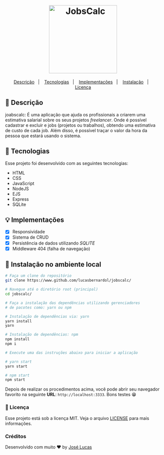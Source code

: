 <h1 align="center">
  <img alt="JobsCalc" title="JobsCalc" src="https://i.imgur.com/Veqm7Gh.png" width="220px" />
</h1>

<p align="center">
  <a href="#book-descrição">Descrição</a>&nbsp;&nbsp;&nbsp;|&nbsp;&nbsp;&nbsp;
  <a href="#rocket-tecnologias">Tecnologias</a>&nbsp;&nbsp;&nbsp;|&nbsp;&nbsp;&nbsp;
  <a href="#bulb-implementações">Implementações</a>&nbsp;&nbsp;&nbsp;|&nbsp;&nbsp;&nbsp;
  <a href="#wrench-instalação-no-ambiente-local">Instalação</a>&nbsp;&nbsp;&nbsp;|&nbsp;&nbsp;&nbsp;
  <a href="#memo-licença">Licença</a>
</p>

## :book: Descrição

joabscalc: É uma aplicação que ajuda os profissionais a criarem uma
estimativa salarial sobre os seus projetos _freelancer_. Onde é possível
cadastrar e excluir e jobs (projetos ou trabalhos), obtendo uma estimativa
de custo de cada job. Além disso, é possível traçar o valor da hora
da pessoa que estará usando o sistema.

## :rocket: Tecnologias

Esse projeto foi desenvolvido com as seguintes tecnologias:

- HTML
- CSS
- JavaScript
- NodeJS
- EJS
- Express
- SQLite

## :bulb: Implementações

- [x] Responsividade
- [x] Sistema de CRUD
- [x] Persistência de dados utilizando _SQLITE_
- [x] Middleware 404 (falha de navegação)

## :wrench: Instalação no ambiente local

```bash
# Faça um clone do repositório
git clone https://www.github.com/lucasbernardol/jobscalc/

# Navegue até o diretório root (principal)
cd jobscalc/

# Faça a instalação das dependências utilizando gerenciadores
# de pacotes como: yarn ou npm

# Instalação de dependências via: yarn
yarn install
yarn

# Instalação de dependências: npm
npm install
npm i

# Execute uma das instruções abaixo para iniciar a aplicação

# yarn start
yarn start

# npm start
npm start
```

Depois de realizar os procedimentos acima, você pode abrir seu navegador
favorito na seguinte **URL**: `http://localhost:3333`. Bons testes :grin:

### :memo: Licença

Esse projeto está sob a licença MIT. Veja o arquivo [LICENSE](LICENSE) para mais informações.

### Créditos

Desenvolvido com muito :heart: by [José Lucas](https://github.com/lucasbernardol)
